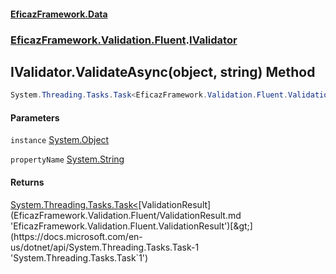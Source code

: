 #### [EficazFramework.Data](EficazFrameworkData.md 'EficazFramework Data')
### [EficazFramework.Validation.Fluent](EficazFrameworkData.md#EficazFramework.Validation.Fluent 'EficazFramework.Validation.Fluent').[IValidator](EficazFramework.Validation.Fluent/IValidator.md 'EficazFramework.Validation.Fluent.IValidator')

## IValidator.ValidateAsync(object, string) Method

```csharp
System.Threading.Tasks.Task<EficazFramework.Validation.Fluent.ValidationResult> ValidateAsync(object instance, string propertyName);
```
#### Parameters

<a name='EficazFramework.Validation.Fluent.IValidator.ValidateAsync(object,string).instance'></a>

`instance` [System.Object](https://docs.microsoft.com/en-us/dotnet/api/System.Object 'System.Object')

<a name='EficazFramework.Validation.Fluent.IValidator.ValidateAsync(object,string).propertyName'></a>

`propertyName` [System.String](https://docs.microsoft.com/en-us/dotnet/api/System.String 'System.String')

#### Returns
[System.Threading.Tasks.Task&lt;](https://docs.microsoft.com/en-us/dotnet/api/System.Threading.Tasks.Task-1 'System.Threading.Tasks.Task`1')[ValidationResult](EficazFramework.Validation.Fluent/ValidationResult.md 'EficazFramework.Validation.Fluent.ValidationResult')[&gt;](https://docs.microsoft.com/en-us/dotnet/api/System.Threading.Tasks.Task-1 'System.Threading.Tasks.Task`1')